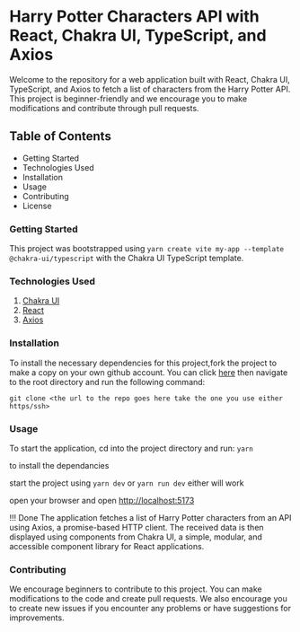 # Harry Potter Characters API with React, Chakra UI, TypeScript, and Axios

Welcome to the repository for a web application built with React, Chakra UI, TypeScript, and Axios to fetch a list of characters from the Harry Potter API. This project is beginner-friendly and we encourage you to make modifications and contribute through pull requests.

## Table of Contents
   - Getting Started
   - Technologies Used
   - Installation
   - Usage
   - Contributing
   - License

### Getting Started
This project was bootstrapped using `yarn create vite my-app --template @chakra-ui/typescript` with the Chakra UI TypeScript template.

### Technologies Used 
1. [Chakra UI](https://chakra-ui.com/)
2. [React](https://react.dev/)
3. [Axios](https://axios-http.com/docs/intro)

### Installation
To install the necessary dependencies for this project,fork the project to make a copy on your own github account. You can click [here](https://github.com/bonface221/harryporter/fork) then  navigate to the root directory and run the following command:

`git clone <the url to the repo goes here take the one you use either https/ssh>`

### Usage
To start the application, cd into the project directory and run:
`yarn` 

to install the dependancies

start the project using 
`yarn dev` or `yarn run dev` either will work

open your browser and open [http://localhost:5173](http://localhost:5173)

!!! Done
The application fetches a list of Harry Potter characters from an API using Axios, a promise-based HTTP client. The received data is then displayed using components from Chakra UI, a simple, modular, and accessible component library for React applications.

### Contributing
We encourage beginners to contribute to this project. You can make modifications to the code and create pull requests. We also encourage you to create new issues if you encounter any problems or have suggestions for improvements.
